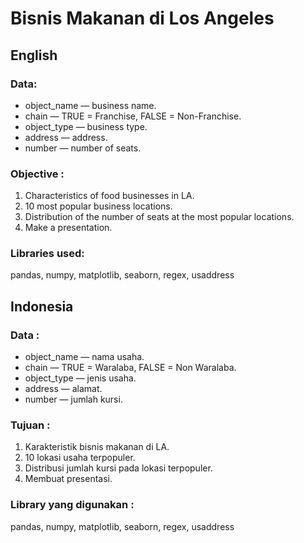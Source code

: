 # Bisnis Makanan di Los Angeles

## English

### Data:

- object_name — business name.
- chain — TRUE = Franchise, FALSE = Non-Franchise.
- object_type — business type.
- address — address.
- number — number of seats.

### Objective :

1. Characteristics of food businesses in LA.
2. 10 most popular business locations.
3. Distribution of the number of seats at the most popular locations.
4. Make a presentation.

### Libraries used:
pandas, numpy, matplotlib, seaborn, regex, usaddress

## Indonesia

### Data :

- object_name — nama usaha.
- chain — TRUE = Waralaba, FALSE = Non Waralaba.
- object_type — jenis usaha.
- address — alamat.
- number — jumlah kursi.

### Tujuan :

1. Karakteristik bisnis makanan di LA.
2. 10 lokasi usaha terpopuler.
3. Distribusi jumlah kursi pada lokasi terpopuler.
4. Membuat presentasi.

### Library yang digunakan :
pandas, numpy, matplotlib, seaborn, regex, usaddress
